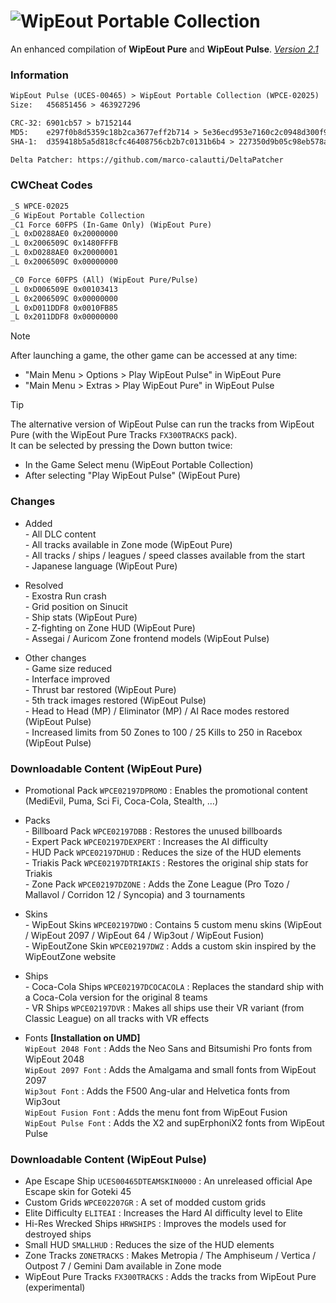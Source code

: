# ![WipEout Portable Collection](https://github.com/user-attachments/assets/6e81bf0d-e281-4d95-b885-56ca7587d56f)

An enhanced compilation of **WipEout Pure** and **WipEout Pulse**. [*Version 2.1*](https://mega.nz/folder/gBwx2ZLT#01a4KaUDbCycjlrDgq5UdQ/folder/kZg0RRgR)

### Information
```diff
WipEout Pulse (UCES-00465) > WipEout Portable Collection (WPCE-02025)
Size:   456851456 > 463927296

CRC-32: 6901cb57 > b7152144
MD5:    e297f0b8d5359c18b2ca3677eff2b714 > 5e36ecd953e7160c2c0948d300f9fab9
SHA-1:  d359418b5a5d818cfc46408756cb2b7c0131b6b4 > 227350d9b05c98eb578a71af3926e6ef243da2bc

Delta Patcher: https://github.com/marco-calautti/DeltaPatcher
```

### CWCheat Codes
```diff
_S WPCE-02025
_G WipEout Portable Collection
_C1 Force 60FPS (In-Game Only) (WipEout Pure)
_L 0xD0288AE0 0x20000000
_L 0x2006509C 0x1480FFFB
_L 0xD0288AE0 0x20000001
_L 0x2006509C 0x00000000

_C0 Force 60FPS (All) (WipEout Pure/Pulse)
_L 0xD006509E 0x00103413
_L 0x2006509C 0x00000000
_L 0xD011DDF8 0x0010FB85
_L 0x2011DDF8 0x00000000
```

> [!NOTE]
> After launching a game, the other game can be accessed at any time:
> - "Main Menu > Options > Play WipEout Pulse" in WipEout Pure
> - "Main Menu > Extras > Play WipEout Pure" in WipEout Pulse

> [!TIP]
> The alternative version of WipEout Pulse can run the tracks from WipEout Pure (with the WipEout Pure Tracks `FX300TRACKS` pack).  
> It can be selected by pressing the Down button twice:
> - In the Game Select menu (WipEout Portable Collection)
> - After selecting "Play WipEout Pulse" (WipEout Pure)

### Changes
- Added  
*-* All DLC content  
*-* All tracks available in Zone mode (WipEout Pure)  
*-* All tracks / ships / leagues / speed classes available from the start  
*-* Japanese language (WipEout Pure)

- Resolved  
*-* Exostra Run crash  
*-* Grid position on Sinucit  
*-* Ship stats (WipEout Pure)  
*-* Z-fighting on Zone HUD (WipEout Pure)  
*-* Assegai / Auricom Zone frontend models (WipEout Pulse)

- Other changes  
*-* Game size reduced  
*-* Interface improved  
*-* Thrust bar restored (WipEout Pure)  
*-* 5th track images restored (WipEout Pulse)  
*-* Head to Head (MP) / Eliminator (MP) / AI Race modes restored (WipEout Pulse)  
*-* Increased limits from 50 Zones to 100 / 25 Kills to 250 in Racebox (WipEout Pulse)

### Downloadable Content (WipEout Pure)
- Promotional Pack `WPCE02197DPROMO` : Enables the promotional content (MediEvil, Puma, Sci Fi, Coca-Cola, Stealth, …)

- Packs  
*-* Billboard Pack `WPCE02197DBB` : Restores the unused billboards  
*-* Expert Pack `WPCE02197DEXPERT` : Increases the AI difficulty  
*-* HUD Pack `WPCE02197DHUD` : Reduces the size of the HUD elements  
*-* Triakis Pack `WPCE02197DTRIAKIS` : Restores the original ship stats for Triakis  
*-* Zone Pack `WPCE02197DZONE` : Adds the Zone League (Pro Tozo / Mallavol / Corridon 12 / Syncopia) and 3 tournaments

- Skins  
*-* WipEout Skins `WPCE02197DWO` : Contains 5 custom menu skins (WipEout / WipEout 2097 / WipEout 64 / Wip3out / WipEout Fusion)  
*-* WipEoutZone Skin `WPCE02197DWZ` : Adds a custom skin inspired by the WipEoutZone website

- Ships  
*-* Coca-Cola Ships `WPCE02197DCOCACOLA` : Replaces the standard ship with a Coca-Cola version for the original 8 teams  
*-* VR Ships `WPCE02197DVR` : Makes all ships use their VR variant (from Classic League) on all tracks with VR effects

- Fonts **[Installation on UMD]**  
`WipEout 2048 Font` : Adds the Neo Sans and Bitsumishi Pro fonts from WipEout 2048  
`WipEout 2097 Font` : Adds the Amalgama and small fonts from WipEout 2097  
`Wip3out Font` : Adds the F500 Ang-ular and Helvetica fonts from Wip3out  
`WipEout Fusion Font` : Adds the menu font from WipEout Fusion  
`WipEout Pulse Font` : Adds the X2 and supErphoniX2 fonts from WipEout Pulse

### Downloadable Content (WipEout Pulse)
- Ape Escape Ship `UCES00465DTEAMSKIN0000` : An unreleased official Ape Escape skin for Goteki 45
- Custom Grids `WPCE02207GR` : A set of modded custom grids
- Elite Difficulty `ELITEAI` : Increases the Hard AI difficulty level to Elite
- Hi-Res Wrecked Ships `HRWSHIPS` : Improves the models used for destroyed ships
- Small HUD `SMALLHUD` : Reduces the size of the HUD elements
- Zone Tracks `ZONETRACKS` : Makes Metropia / The Amphiseum / Vertica / Outpost 7 / Gemini Dam available in Zone mode
- WipEout Pure Tracks `FX300TRACKS` : Adds the tracks from WipEout Pure (experimental)

